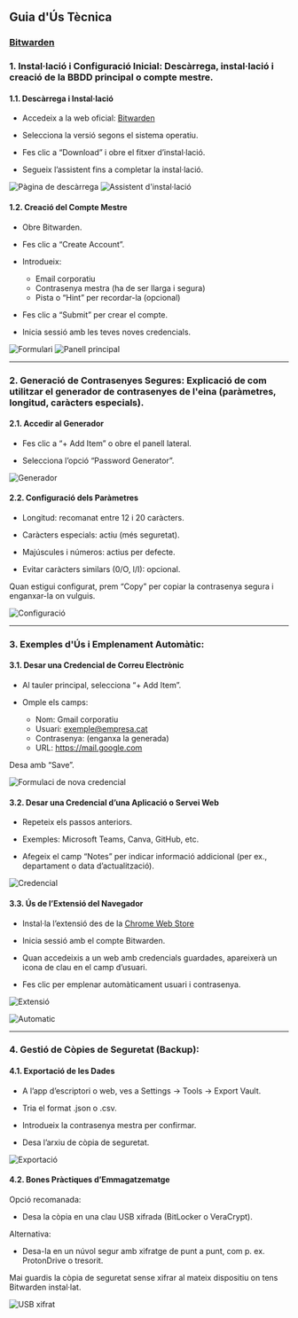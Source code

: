 ## Guia d'Ús Tècnica 

### [Bitwarden](https://bitwarden.com/)

### 1. Instal·lació i Configuració Inicial: Descàrrega, instal·lació i creació de la BBDD principal o compte mestre.
 
#### 1.1. Descàrrega i Instal·lació

- Accedeix a la web oficial: [Bitwarden](https://bitwarden.com/download) 

- Selecciona la versió segons el sistema operatiu.

- Fes clic a “Download” i obre el fitxer d’instal·lació.

- Segueix l’assistent fins a completar la instal·lació.

![Pàgina de descàrrega](./IMG/img01.png)
![Assistent d'instal·lació](./IMG/img02.png) 


#### 1.2. Creació del Compte Mestre

- Obre Bitwarden.

- Fes clic a “Create Account”.

- Introdueix:
  - Email corporatiu
  - Contrasenya mestra (ha de ser llarga i segura)
  - Pista o “Hint” per recordar-la (opcional)

- Fes clic a “Submit” per crear el compte.

- Inicia sessió amb les teves noves credencials.

![Formulari](./IMG/img03.png)
![Panell principal](./IMG/img04.png)

---
   
### 2. Generació de Contrasenyes Segures: Explicació de com utilitzar el generador de contrasenyes de l'eina (paràmetres, longitud, caràcters especials).

#### 2.1. Accedir al Generador

- Fes clic a “+ Add Item” o obre el panell lateral.

- Selecciona l’opció “Password Generator”.

![Generador](./IMG/img05.png)


#### 2.2. Configuració dels Paràmetres

- Longitud: recomanat entre 12 i 20 caràcters.

- Caràcters especials: actiu (més seguretat).

- Majúscules i números: actius per defecte.

- Evitar caràcters similars (0/O, l/I): opcional.

Quan estigui configurat, prem “Copy” per copiar la contrasenya segura i enganxar-la on vulguis.

![Configuració](./IMG/img06.png)

---
   
### 3. Exemples d'Ús i Emplenament Automàtic:
     
#### 3.1. Desar una Credencial de Correu Electrònic

- Al tauler principal, selecciona “+ Add Item”.

- Omple els camps:
  - Nom: Gmail corporatiu
  - Usuari: exemple@empresa.cat
  - Contrasenya: (enganxa la generada)
  - URL: https://mail.google.com

Desa amb “Save”.

![Formulaci de nova credencial](./IMG/img07.png)

#### 3.2. Desar una Credencial d’una Aplicació o Servei Web
 
- Repeteix els passos anteriors.

- Exemples: Microsoft Teams, Canva, GitHub, etc.

- Afegeix el camp “Notes” per indicar informació addicional (per ex., departament o data d’actualització).

![Credencial](./IMG/img08.png)

#### 3.3. Ús de l’Extensió del Navegador

- Instal·la l’extensió des de la [Chrome Web Store](https://bitwarden.com/download/#browser)

- Inicia sessió amb el compte Bitwarden.

- Quan accedeixis a un web amb credencials guardades, apareixerà un icona de clau en el camp d’usuari.

- Fes clic per emplenar automàticament usuari i contrasenya.

![Extensió](./IMG/img09.png)

![Automatic](./IMG/img10.png)

---
   
### 4. Gestió de Còpies de Seguretat (Backup):

#### 4.1. Exportació de les Dades

- A l’app d’escriptori o web, ves a Settings → Tools → Export Vault.

- Tria el format .json o .csv.

- Introdueix la contrasenya mestra per confirmar.

- Desa l’arxiu de còpia de seguretat.

![Exportació](./IMG/img11.png)

#### 4.2. Bones Pràctiques d’Emmagatzematge

Opció recomanada:
- Desa la còpia en una clau USB xifrada (BitLocker o VeraCrypt).

Alternativa:
- Desa-la en un núvol segur amb xifratge de punt a punt, com p. ex. ProtonDrive o tresorit.

Mai guardis la còpia de seguretat sense xifrar al mateix dispositiu on tens Bitwarden instal·lat.

![USB xifrat](./IMG/img12.png)

